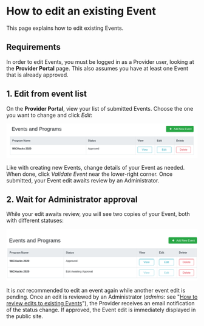 How to edit an existing Event
=============================

This page explains how to edit existing Events.


## Requirements

In order to edit Events, you must be logged in as a Provider user, looking at the **Provider Portal** page.
This also assumes you have at least one Event that is already approved.


## 1. Edit from event list

On the **Provider Portal**, view your list of submitted Events.
Choose the one you want to change and click _Edit_:

![Example of editing Event (WiCHacks 2020) from Provider Portal](../../_static/user/events/event-edit-wichacks.png "Example of editing Event (WiCHacks 2020) from Provider Portal")

Like with creating new Events, change details of your Event as needed.
When done, click _Validate Event_ near the lower-right corner.
Once submitted, your Event edit awaits review by an Administrator.


## 2. Wait for Administrator approval

While your edit awaits review, you will see two copies of your Event, both with different statuses:

![Example of an Event with an edit awaiting review by an Administrator: Even though two appear, only one Event exists](../../_static/user/events/event-edit-awaiting-approval.png "Example of an Event with an edit awaiting review by an Administrator: Even though two appear, only one Event exists")

It is _not_ recommended to edit an event again while another event edit is pending.
Once an edit is reviewed by an Administrator (_admins_: see "[How to review edits to existing Events](admin-review-event-edit)"), the Provider receives an email notification of the status change.
If approved, the Event edit is immediately displayed in the public site.
